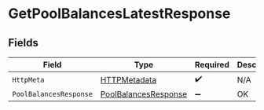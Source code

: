# GetPoolBalancesLatestResponse


## Fields

| Field                                                                   | Type                                                                    | Required                                                                | Description                                                             |
| ----------------------------------------------------------------------- | ----------------------------------------------------------------------- | ----------------------------------------------------------------------- | ----------------------------------------------------------------------- |
| `HttpMeta`                                                              | [HTTPMetadata](../../Models/Components/HTTPMetadata.md)                 | :heavy_check_mark:                                                      | N/A                                                                     |
| `PoolBalancesResponse`                                                  | [PoolBalancesResponse](../../Models/Components/PoolBalancesResponse.md) | :heavy_minus_sign:                                                      | OK                                                                      |
